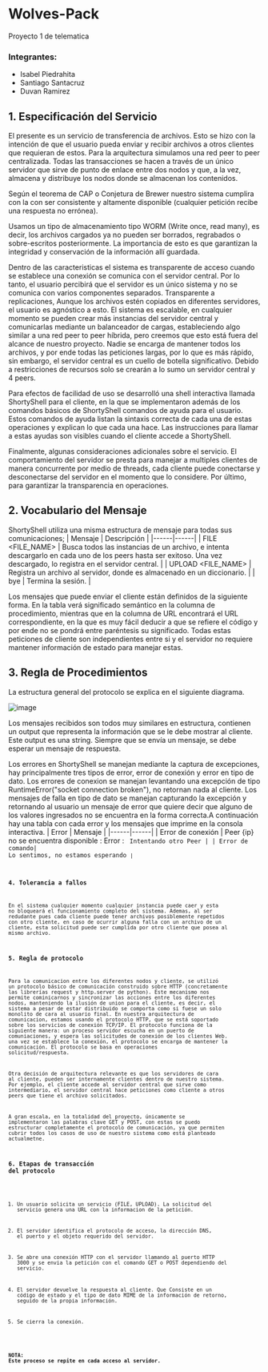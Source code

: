 # Wolves-Pack
Proyecto 1 de telematica

### Integrantes:

- Isabel Piedrahita
- Santiago Santacruz
- Duvan Ramirez


## 1. Especificación del Servicio

El presente es un servicio de transferencia de archivos. Esto se hizo con la intención de que el usuario pueda enviar y recibir archivos a otros clientes que requieran de estos. Para la arquitectura simulamos una red peer to peer centralizada. Todas las transacciones se hacen a través de un único servidor que sirve de punto de enlace entre dos nodos y que, a la vez, almacena y distribuye los nodos donde se almacenan los contenidos.

Según el teorema de CAP o Conjetura de Brewer nuestro sistema cumplira con la con ser consistente y altamente disponible (cualquier petición recibe una respuesta no errónea). 

Usamos un tipo de almacenamiento tipo WORM (Write once, read many), es decir, los archivos cargados ya no pueden ser borrados, regrabados o sobre-escritos posteriormente. La importancia de esto es que garantizan la integridad y conservación de la información allí guardada. 

Dentro de las caracteristicas el sistema es transparente de acceso cuando se establece una conexión se comunica con el servidor central. Por lo tanto, el usuario percibirá que el servidor es un único sistema y no se comunica con varios componentes separados. Transparente a replicaciones, Aunque los archivos estén copiados en diferentes servidores, el usuario es agnóstico a esto. El sistema es escalable, en cualquier momento se pueden crear más instancias del servidor central y comunicarlas mediante un balanceador de cargas, estableciendo algo similar a una red peer to peer híbrida, pero creemos que esto está fuera del alcance de nuestro proyecto. Nadie se encarga de mantener todos los archivos, y por ende todas las peticiones largas, por lo que es más rápido, sin embargo, el servidor central es un cuello de botella significativo. Debido a restricciones de recursos solo se crearán a lo sumo un servidor central y 4 peers.

Para efectos de facilidad de uso se desarrolló una shell interactiva llamada ShortyShell para el cliente, en la que se implementaron además de los comandos básicos de ShortyShell comandos de ayuda para el usuario. Estos comandos de ayuda listan la sintaxis correcta de cada una de estas operaciones y explican lo que cada una hace. Las instrucciones para llamar a estas ayudas son visibles cuando el cliente accede a ShortyShell.

Finalmente, algunas consideraciones adicionales sobre el servicio. El comportamiento del servidor se presta para manejar a multiples clientes de manera concurrente por medio de threads, cada cliente puede conectarse y desconectarse del servidor en el momento que lo considere. Por último, para garantizar la transparencia en operaciones. 


## 2. Vocabulario del Mensaje

ShortyShell utiliza una misma estructura de mensaje para todas sus comunicaciones;
| Mensaje | Descripción   |
|------|------|
| FILE <FILE_NAME> | Busca todos las instancias de un archivo, e intenta descargarlo en cada uno de los peers hasta ser exitoso. Una vez descargado, lo registra en el servidor central.  |
| UPLOAD <FILE_NAME> | Registra un archivo al servidor, donde es almacenado en un diccionario. |
| bye | Termina la sesión. |

Los mensajes que puede enviar el cliente están definidos de la siguiente forma. En la tabla verá significado semántico en la columna de procedimiento, mientras que en la columna de URL encontrará el URL correspondiente, en la que es muy fácil deducir a que se refiere el código y por ende no se pondrá entre paréntesis su significado. Todas estas peticiones de cliente son independientes entre si y el servidor no requiere mantener información de estado para manejar estas.

## 3. Regla de Procedimientos

La estructura general del protocolo se explica en el siguiente diagrama.

![image](https://user-images.githubusercontent.com/46933082/135185469-d63c906d-2ae8-45c0-a871-14734f7a3a77.png)




Los mensajes recibidos son todos muy similares en estructura, contienen un output que representa la información que se le debe mostrar al cliente. Este output es una string. Siempre que se envía un mensaje, se debe esperar un mensaje de respuesta.

Los errores en ShortyShell se manejan mediante la captura de excepciones, hay principalmente tres tipos de error, error de conexión y error en tipo de dato. Los errores de conexion se manejan levantando una excepción de tipo RuntimeError("socket connection broken"), no retornan nada al cliente. Los mensajes de falla en tipo de dato se manejan capturando la excepción y retornando al usuario un mensaje de error que quiere decir que alguno de los valores ingresados no se encuentra en la forma correcta.A continuación hay una tabla con cada error y los mensajes que imprime en la consola interactiva.
| Error | Mensaje   |
|------|------|
| Error de conexión | Peer {ip} no se encuentra disponible : Error : <code> Intentando otro Peer   |
| Error de comando| Lo sentimos, no estamos esperando <code>|  

### 4. Tolerancia a fallos

En el sistema cualquier momento cualquier instancia puede caer y esta no bloqueará el funcionamiento completo del sistema. Ademas, al ser redudante pues cada cliente puede tener archivos posiblemente repetidos con otro cliente, en caso de ocurrir alguna falla con un archivo de un cliente, esta solicitud puede ser cumplida por otro cliente que posea al mismo archivo.

### 5. Regla de protocolo

Para la comunicacion entre los diferentes nodos y cliente, se utilizó un protocolo básico de comunicación construido sobre HTTP (concretamente las librerías request y http.server de python). Este mecanismo nos permite cominicarnos y sincronizar las acciones entre los diferentes nodos, manteniendo la ilusión de union para el cliente, es decir, el sistema a pesar de estar distribuido se comporta como si fuese un solo monolito de cara al usuario final. En nuestra arquitectura de comunicacion, estamos usando el protocolo HTTP, que se está soportado sobre los servicios de conexión TCP/IP. El protocolo funciona de la siguiente manera: un proceso servidor escucha en un puerto de comuniaciones, y espera las solicitudes de conexión de los clientes Web. una vez se establece la conexión, el protocolo se encarga de mantener la comunicación. El protocolo se basa en operaciones solicitud/respuesta. 
  
Otra decisión de arquitectura relevante es que los servidores de cara al cliente, pueden ser internamente clientes dentro de nuestro sistema. Por ejemplo, el cliente accede al servidor central que sirve como intermediario, el servidor central hace peticiones como cliente a otros peers que tiene el archivo solicitados.
  
A gran escala, en la totalidad del proyecto, únicamente se implementaron las palabras clave GET y POST, con estas se puedo estructurar completamente el protocolo de comunicación, ya que permiten cubrir todos los casos de uso de nuestro sistema como está planteado actualmetne.

### 6. Etapas de transacción del protocolo

  1. Un usuario solicita un servicio (FILE, UPLOAD). La solicitud del servicio genera una URL con la informacion de la petición.
  
  2. El servidor identifica el protocolo de acceso, la dirección DNS, el puerto y el objeto requerido del servidor.
  
  3. Se abre una conexión HTTP con el servidor llamando al puerto HTTP 3000 y se envia la petición con el comando GET o POST dependiendo del servicio.
  
  4. El servidor devuelve la respuesta al cliente. Que Consiste en un código de estado y el tipo de dato MIME de la información de retorno, seguido de la propia información.
  
  5. Se cierra la conexión. 

 #### NOTA: Este proceso se repite en cada acceso al servidor.
